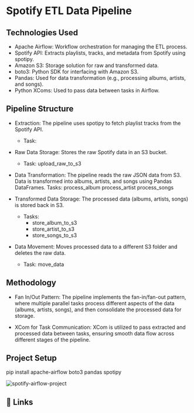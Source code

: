 
# Spotify ETL Data Pipeline


## Technologies Used
- Apache Airflow: Workflow orchestration for managing the ETL process.
- Spotify API: Extracts playlists, tracks, and metadata from Spotify using spotipy.
- Amazon S3: Storage solution for raw and transformed data.
- boto3: Python SDK for interfacing with Amazon S3.
- Pandas: Used for data transformation (e.g., processing albums, artists, and songs).
- Python XComs: Used to pass data between tasks in Airflow.



## Pipeline Structure

- Extraction: The pipeline uses spotipy to fetch playlist tracks from the Spotify API.

    - Task: 

- Raw Data Storage: Stores the raw Spotify data in an S3 bucket.
    - Task: upload_raw_to_s3
- Data Transformation:
    The pipeline reads the raw JSON data from S3.
    Data is transformed into albums, artists, and songs using Pandas DataFrames.
    Tasks:
    process_album
    process_artist
    process_songs

- Transformed Data Storage: The processed data (albums, artists, songs) is stored back in S3.

    - Tasks:
        - store_album_to_s3
        - store_artist_to_s3
        - store_songs_to_s3

- Data Movement: Moves processed data to a different S3 folder and deletes the raw data.

    - Task: move_data
## Methodology



- Fan In/Out Pattern: The pipeline implements the fan-in/fan-out pattern, where multiple parallel tasks process different aspects of the data (albums, artists, songs), and then consolidate the processed data for storage.

- XCom for Task Communication: XCom is utilized to pass extracted and processed data between tasks, ensuring smooth data flow across different stages of the pipeline.


## Project Setup

pip install apache-airflow boto3 pandas spotipy



![spotify-airflow-project](https://github.com/user-attachments/assets/61b37c78-b6b6-42c0-8525-d703a8c721e2)

## 🔗 Links


